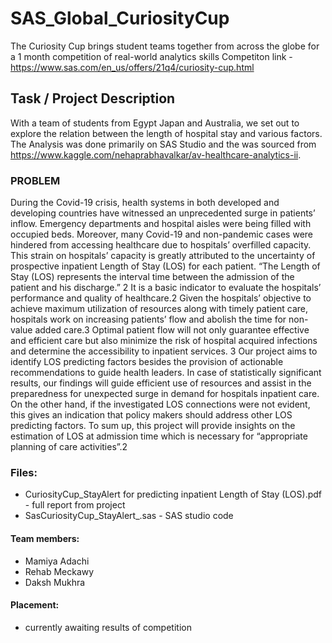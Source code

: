 # SAS_Global_CuriosityCup


The Curiosity Cup brings student teams together from across the globe for a 1 month competition of real-world analytics skills
Competiton link - https://www.sas.com/en_us/offers/21q4/curiosity-cup.html

## Task / Project Description 

With a team of students from Egypt Japan and Australia, we set out to explore the relation between the length of hospital stay and various factors. The Analysis was done primarily on SAS Studio and the was sourced from https://www.kaggle.com/nehaprabhavalkar/av-healthcare-analytics-ii. 

### PROBLEM
During the Covid-19 crisis, health systems in both developed and developing countries have witnessed an unprecedented surge in patients’ inflow. Emergency departments and hospital aisles were being filled with occupied beds. Moreover, many Covid-19 and non-pandemic cases were hindered from accessing healthcare due to hospitals’ overfilled capacity. This strain on hospitals’ capacity is greatly attributed to the uncertainty of prospective inpatient Length of Stay (LOS) for each patient.
“The Length of Stay (LOS) represents the interval time between the admission of the patient and his discharge.” 2 It is a basic indicator to evaluate the hospitals’ performance and quality of healthcare.2 Given the hospitals’ objective to achieve maximum utilization of resources along with timely patient care, hospitals work on increasing patients’ flow and abolish the time for non-value added care.3 Optimal patient flow will not only guarantee effective and efficient care but also minimize the risk of hospital acquired infections and determine the accessibility to inpatient services. 3
Our project aims to identify LOS predicting factors besides the provision of actionable recommendations to guide health leaders. In case of statistically significant results, our findings will guide efficient use of resources and assist in the preparedness for unexpected surge in demand for hospitals inpatient care. On the other hand, if the investigated LOS connections were not evident, this gives an indication that policy makers should address other LOS predicting factors. To sum up, this project will provide insights on the estimation of LOS at admission time which is necessary for “appropriate planning of care activities”.2

### Files: 

- CuriosityCup_StayAlert for predicting inpatient Length of Stay (LOS).pdf - full report from project 
- SasCuriosityCup_StayAlert_.sas - SAS studio code

#### Team members: 
- Mamiya Adachi 
- Rehab Meckawy 
- Daksh Mukhra

#### Placement: 
- currently awaiting results of competition 

